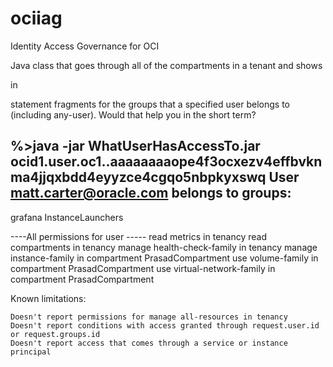 # ociiag
Identity Access Governance for OCI

Java class that goes through all of the compartments in a tenant and shows

<meta-verb> <resource> in <compartment>

statement fragments for the groups that a specified user belongs to (including any-user).  Would that help you in the short term? 


%>java -jar WhatUserHasAccessTo.jar ocid1.user.oc1..aaaaaaaaope4f3ocxezv4effbvknma4jjqxbdd4eyyzce4cgqo5nbpkyxswq
User matt.carter@oracle.com belongs to groups:
------------
grafana
InstanceLaunchers

----All permissions for user -----
read metrics in tenancy
read compartments in tenancy
manage health-check-family in tenancy
manage instance-family in compartment PrasadCompartment
use volume-family in compartment PrasadCompartment
use virtual-network-family in compartment PrasadCompartment

Known limitations:

    Doesn't report permissions for manage all-resources in tenancy
    Doesn't report conditions with access granted through request.user.id or request.groups.id
    Doesn't report access that comes through a service or instance principal
